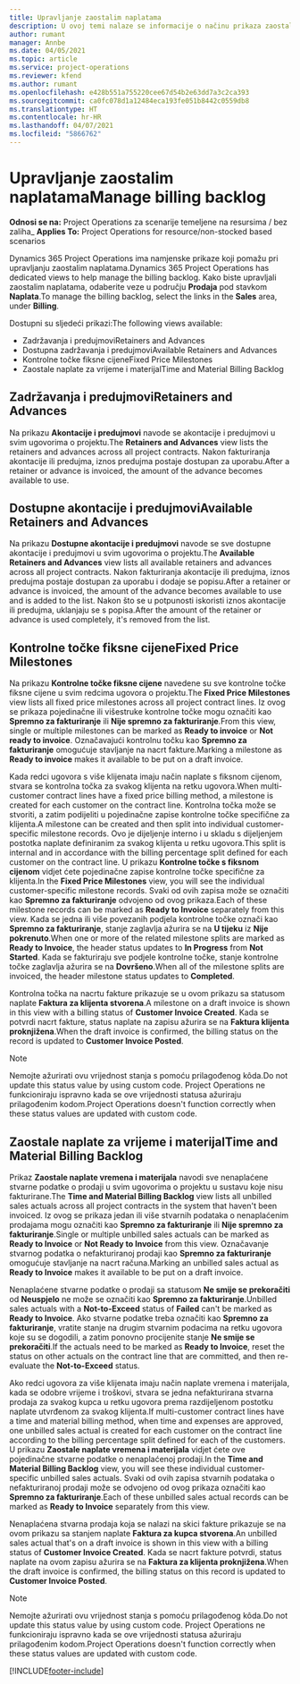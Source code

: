 ```yaml
---
title: Upravljanje zaostalim naplatama
description: U ovoj temi nalaze se informacije o načinu prikaza zaostalih naplata i rada s njima u aplikaciji Project Operations.
author: rumant
manager: Annbe
ms.date: 04/05/2021
ms.topic: article
ms.service: project-operations
ms.reviewer: kfend
ms.author: rumant
ms.openlocfilehash: e428b551a755220cee67d54b2e63dd7a3c2ca393
ms.sourcegitcommit: ca0fc078d1a12484eca193fe051b8442c0559db8
ms.translationtype: HT
ms.contentlocale: hr-HR
ms.lasthandoff: 04/07/2021
ms.locfileid: "5866762"
---
```

# <a name="manage-billing-backlog"></a><span data-ttu-id="734a6-103">Upravljanje zaostalim naplatama</span><span class="sxs-lookup"><span data-stu-id="734a6-103">Manage billing backlog</span></span>

<span data-ttu-id="734a6-104">**Odnosi se na:** Project Operations za scenarije temeljene na resursima / bez zaliha</span><span class="sxs-lookup"><span data-stu-id="734a6-104">_ **Applies To:** Project Operations for resource/non-stocked based scenarios</span></span>

<span data-ttu-id="734a6-105">Dynamics 365 Project Operations ima namjenske prikaze koji pomažu pri upravljanju zaostalim naplatama.</span><span class="sxs-lookup"><span data-stu-id="734a6-105">Dynamics 365 Project Operations has dedicated views to help manage the billing backlog.</span></span> <span data-ttu-id="734a6-106">Kako biste upravljali zaostalim naplatama, odaberite veze u području **Prodaja** pod stavkom **Naplata**.</span><span class="sxs-lookup"><span data-stu-id="734a6-106">To manage the billing backlog, select the links in the **Sales** area, under **Billing**.</span></span> 

<span data-ttu-id="734a6-107">Dostupni su sljedeći prikazi:</span><span class="sxs-lookup"><span data-stu-id="734a6-107">The following views available:</span></span>

- <span data-ttu-id="734a6-108">Zadržavanja i predujmovi</span><span class="sxs-lookup"><span data-stu-id="734a6-108">Retainers and Advances</span></span>
- <span data-ttu-id="734a6-109">Dostupna zadržavanja i predujmovi</span><span class="sxs-lookup"><span data-stu-id="734a6-109">Available Retainers and Advances</span></span>
- <span data-ttu-id="734a6-110">Kontrolne točke fiksne cijene</span><span class="sxs-lookup"><span data-stu-id="734a6-110">Fixed Price Milestones</span></span>
- <span data-ttu-id="734a6-111">Zaostale naplate za vrijeme i materijal</span><span class="sxs-lookup"><span data-stu-id="734a6-111">Time and Material Billing Backlog</span></span>

## <a name="retainers-and-advances"></a><span data-ttu-id="734a6-112">Zadržavanja i predujmovi</span><span class="sxs-lookup"><span data-stu-id="734a6-112">Retainers and Advances</span></span>

<span data-ttu-id="734a6-113">Na prikazu **Akontacije i predujmovi** navode se akontacije i predujmovi u svim ugovorima o projektu.</span><span class="sxs-lookup"><span data-stu-id="734a6-113">The **Retainers and Advances** view lists the retainers and advances across all project contracts.</span></span> <span data-ttu-id="734a6-114">Nakon fakturiranja akontacije ili predujma, iznos predujma postaje dostupan za uporabu.</span><span class="sxs-lookup"><span data-stu-id="734a6-114">After a retainer or advance is invoiced, the amount of the advance becomes available to use.</span></span>

## <a name="available-retainers-and-advances"></a><span data-ttu-id="734a6-115">Dostupne akontacije i predujmovi</span><span class="sxs-lookup"><span data-stu-id="734a6-115">Available Retainers and Advances</span></span>

<span data-ttu-id="734a6-116">Na prikazu **Dostupne akontacije i predujmovi** navode se sve dostupne akontacije i predujmovi u svim ugovorima o projektu.</span><span class="sxs-lookup"><span data-stu-id="734a6-116">The **Available Retainers and Advances** view lists all available retainers and advances across all project contracts.</span></span> <span data-ttu-id="734a6-117">Nakon fakturiranja akontacije ili predujma, iznos predujma postaje dostupan za uporabu i dodaje se popisu.</span><span class="sxs-lookup"><span data-stu-id="734a6-117">After a retainer or advance is invoiced, the amount of the advance becomes available to use and is added to the list.</span></span> <span data-ttu-id="734a6-118">Nakon što se u potpunosti iskoristi iznos akontacije ili predujma, uklanjaju se s popisa.</span><span class="sxs-lookup"><span data-stu-id="734a6-118">After the amount of the retainer or advance is used completely, it's removed from the list.</span></span>

## <a name="fixed-price-milestones"></a><span data-ttu-id="734a6-119">Kontrolne točke fiksne cijene</span><span class="sxs-lookup"><span data-stu-id="734a6-119">Fixed Price Milestones</span></span>

<span data-ttu-id="734a6-120">Na prikazu **Kontrolne točke fiksne cijene** navedene su sve kontrolne točke fiksne cijene u svim redcima ugovora o projektu.</span><span class="sxs-lookup"><span data-stu-id="734a6-120">The **Fixed Price Milestones** view lists all fixed price milestones across all project contract lines.</span></span> <span data-ttu-id="734a6-121">Iz ovog se prikaza pojedinačne ili višestruke kontrolne točke mogu označiti kao **Spremno za fakturiranje** ili **Nije spremno za fakturiranje**.</span><span class="sxs-lookup"><span data-stu-id="734a6-121">From this view, single or multiple milestones can be marked as **Ready to invoice** or **Not ready to invoice**.</span></span> <span data-ttu-id="734a6-122">Označavajući kontrolnu točku kao **Spremno za fakturiranje** omogućuje stavljanje na nacrt fakture.</span><span class="sxs-lookup"><span data-stu-id="734a6-122">Marking a milestone as **Ready to invoice** makes it available to be put on a draft invoice.</span></span>

<span data-ttu-id="734a6-123">Kada redci ugovora s više klijenata imaju način naplate s fiksnom cijenom, stvara se kontrolna točka za svakog klijenta na retku ugovora.</span><span class="sxs-lookup"><span data-stu-id="734a6-123">When multi-customer contract lines have a fixed price billing method, a milestone is created for each customer on the contract line.</span></span> <span data-ttu-id="734a6-124">Kontrolna točka može se stvoriti, a zatim podijeliti u pojedinačne zapise kontrolne točke specifične za klijenta.</span><span class="sxs-lookup"><span data-stu-id="734a6-124">A milestone can be created and then split into individual customer-specific milestone records.</span></span> <span data-ttu-id="734a6-125">Ovo je dijeljenje interno i u skladu s dijeljenjem postotka naplate definiranim za svakog klijenta u retku ugovora.</span><span class="sxs-lookup"><span data-stu-id="734a6-125">This split is internal and in accordance with the billing percentage split defined for each customer on the contract line.</span></span> <span data-ttu-id="734a6-126">U prikazu **Kontrolne točke s fiksnom cijenom** vidjet ćete pojedinačne zapise kontrolne točke specifične za klijenta.</span><span class="sxs-lookup"><span data-stu-id="734a6-126">In the **Fixed Price Milestones** view, you will see the individual customer-specific milestone records.</span></span> <span data-ttu-id="734a6-127">Svaki od ovih zapisa može se označiti kao **Spremno za fakturiranje** odvojeno od ovog prikaza.</span><span class="sxs-lookup"><span data-stu-id="734a6-127">Each of these milestone records can be marked as **Ready to Invoice** separately from this view.</span></span> <span data-ttu-id="734a6-128">Kada se jedna ili više povezanih podjela kontrolne točke označi kao **Spremno za fakturiranje**, stanje zaglavlja ažurira se na **U tijeku** iz **Nije pokrenuto**.</span><span class="sxs-lookup"><span data-stu-id="734a6-128">When one or more of the related milestone splits are marked as **Ready to Invoice**, the header status updates to **In Progress** from **Not Started**.</span></span> <span data-ttu-id="734a6-129">Kada se fakturiraju sve podjele kontrolne točke, stanje kontrolne točke zaglavlja ažurira se na **Dovršeno**.</span><span class="sxs-lookup"><span data-stu-id="734a6-129">When all of the milestone splits are invoiced, the header milestone status updates to **Completed**.</span></span>

<span data-ttu-id="734a6-130">Kontrolna točka na nacrtu fakture prikazuje se u ovom prikazu sa statusom naplate **Faktura za klijenta stvorena**.</span><span class="sxs-lookup"><span data-stu-id="734a6-130">A milestone on a draft invoice is shown in this view with a billing status of **Customer Invoice Created**.</span></span> <span data-ttu-id="734a6-131">Kada se potvrdi nacrt fakture, status naplate na zapisu ažurira se na **Faktura klijenta proknjižena**.</span><span class="sxs-lookup"><span data-stu-id="734a6-131">When the draft invoice is confirmed, the billing status on the record is updated to **Customer Invoice Posted**.</span></span> 

> [!NOTE] 
> <span data-ttu-id="734a6-132">Nemojte ažurirati ovu vrijednost stanja s pomoću prilagođenog kôda.</span><span class="sxs-lookup"><span data-stu-id="734a6-132">Do not update this status value by using custom code.</span></span> <span data-ttu-id="734a6-133">Project Operations ne funkcioniraju ispravno kada se ove vrijednosti statusa ažuriraju prilagođenim kodom.</span><span class="sxs-lookup"><span data-stu-id="734a6-133">Project Operations doesn't function correctly when these status values are updated with custom code.</span></span>

## <a name="time-and-material-billing-backlog"></a><span data-ttu-id="734a6-134">Zaostale naplate za vrijeme i materijal</span><span class="sxs-lookup"><span data-stu-id="734a6-134">Time and Material Billing Backlog</span></span>

<span data-ttu-id="734a6-135">Prikaz **Zaostale naplate vremena i materijala** navodi sve nenaplaćene stvarne podatke o prodaji u svim ugovorima o projektu u sustavu koje nisu fakturirane.</span><span class="sxs-lookup"><span data-stu-id="734a6-135">The **Time and Material Billing Backlog** view lists all unbilled sales actuals across all project contracts in the system that haven't been invoiced.</span></span> <span data-ttu-id="734a6-136">Iz ovog se prikaza jedan ili više stvarnih podataka o nenaplaćenim prodajama mogu označiti kao **Spremno za fakturiranje** ili **Nije spremno za fakturiranje**.</span><span class="sxs-lookup"><span data-stu-id="734a6-136">Single or multiple unbilled sales actuals can be marked as **Ready to Invoice** or **Not Ready to Invoice** from this view.</span></span> <span data-ttu-id="734a6-137">Označavanje stvarnog podatka o nefakturiranoj prodaji kao **Spremno za fakturiranje** omogućuje stavljanje na nacrt računa.</span><span class="sxs-lookup"><span data-stu-id="734a6-137">Marking an unbilled sales actual as **Ready to Invoice** makes it available to be put on a draft invoice.</span></span>

<span data-ttu-id="734a6-138">Nenaplaćene stvarne podatke o prodaji sa statusom **Ne smije se prekoračiti** od **Neuspjelo** ne može se označiti kao **Spremno za fakturiranje**.</span><span class="sxs-lookup"><span data-stu-id="734a6-138">Unbilled sales actuals with a **Not-to-Exceed** status of **Failed** can't be marked as **Ready to Invoice**.</span></span> <span data-ttu-id="734a6-139">Ako stvarne podatke treba označiti kao **Spremno za fakturiranje**, vratite stanje na drugim stvarnim podacima na retku ugovora koje su se dogodili, a zatim ponovno procijenite stanje **Ne smije se prekoračiti**.</span><span class="sxs-lookup"><span data-stu-id="734a6-139">If the actuals need to be marked as **Ready to Invoice**, reset the status on other actuals on the contract line that are committed, and then re-evaluate the **Not-to-Exceed** status.</span></span>

<span data-ttu-id="734a6-140">Ako redci ugovora za više klijenata imaju način naplate vremena i materijala, kada se odobre vrijeme i troškovi, stvara se jedna nefakturirana stvarna prodaja za svakog kupca u retku ugovora prema razdijeljenom postotku naplate utvrđenom za svakog klijenta.</span><span class="sxs-lookup"><span data-stu-id="734a6-140">If multi-customer contract lines have a time and material billing method, when time and expenses are approved, one unbilled sales actual is created for each customer on the contract line according to the billing percentage split defined for each of the customers.</span></span> <span data-ttu-id="734a6-141">U prikazu **Zaostale naplate vremena i materijala** vidjet ćete ove pojedinačne stvarne podatke o nenaplaćenoj prodaji.</span><span class="sxs-lookup"><span data-stu-id="734a6-141">In the **Time and Material Billing Backlog** view, you will see these individual customer-specific unbilled sales actuals.</span></span> <span data-ttu-id="734a6-142">Svaki od ovih zapisa stvarnih podataka o nefakturiranoj prodaji može se odvojeno od ovog prikaza označiti kao **Spremno za fakturiranje**.</span><span class="sxs-lookup"><span data-stu-id="734a6-142">Each of these unbilled sales actual records can be marked as **Ready to Invoice** separately from this view.</span></span>

<span data-ttu-id="734a6-143">Nenaplaćena stvarna prodaja koja se nalazi na skici fakture prikazuje se na ovom prikazu sa stanjem naplate **Faktura za kupca stvorena**.</span><span class="sxs-lookup"><span data-stu-id="734a6-143">An unbilled sales actual that's on a draft invoice is shown in this view with a billing status of **Customer Invoice Created**.</span></span> <span data-ttu-id="734a6-144">Kada se nacrt fakture potvrdi, status naplate na ovom zapisu ažurira se na **Faktura za klijenta proknjižena**.</span><span class="sxs-lookup"><span data-stu-id="734a6-144">When the draft invoice is confirmed, the billing status on this record is updated to **Customer Invoice Posted**.</span></span> 

> [!NOTE] 
> <span data-ttu-id="734a6-145">Nemojte ažurirati ovu vrijednost stanja s pomoću prilagođenog kôda.</span><span class="sxs-lookup"><span data-stu-id="734a6-145">Do not update this status value by using custom code.</span></span> <span data-ttu-id="734a6-146">Project Operations ne funkcioniraju ispravno kada se ove vrijednosti statusa ažuriraju prilagođenim kodom.</span><span class="sxs-lookup"><span data-stu-id="734a6-146">Project Operations doesn't function correctly when these status values are updated with custom code.</span></span>


[!INCLUDE[footer-include](../includes/footer-banner.md)]

